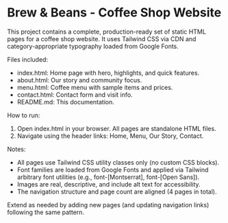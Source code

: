 # Brew & Beans - Coffee Shop Website

This project contains a complete, production-ready set of static HTML pages for a coffee shop website. It uses Tailwind CSS via CDN and category-appropriate typography loaded from Google Fonts.

Files included:

- index.html: Home page with hero, highlights, and quick features.
- about.html: Our story and community focus.
- menu.html: Coffee menu with sample items and prices.
- contact.html: Contact form and visit info.
- README.md: This documentation.

How to run:

1. Open index.html in your browser. All pages are standalone HTML files.
2. Navigate using the header links: Home, Menu, Our Story, Contact.

Notes:
- All pages use Tailwind CSS utility classes only (no custom CSS blocks).
- Font families are loaded from Google Fonts and applied via Tailwind arbitrary font utilities (e.g., font-[Montserrat], font-[Open Sans]).
- Images are real, descriptive, and include alt text for accessibility.
- The navigation structure and page count are aligned (4 pages in total).

Extend as needed by adding new pages (and updating navigation links) following the same pattern.
